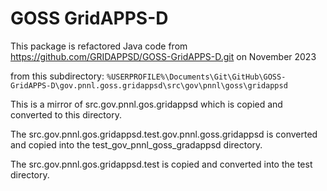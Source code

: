 # GOSS GridAPPS-D

This package is refactored Java code from 
https://github.com/GRIDAPPSD/GOSS-GridAPPS-D.git on November 2023

from this subdirectory:
`%USERPROFILE%\Documents\Git\GitHub\GOSS-GridAPPS-D\gov.pnnl.goss.gridappsd\src\gov\pnnl\goss\gridappsd`

This is a mirror of src.gov.pnnl.gos.gridappsd which is copied and converted to this directory.

The src.gov.pnnl.gos.gridappsd.test.gov.pnnl.goss.gridappsd is converted and copied into the 
test_gov_pnnl_goss_gradappsd directory.

The src.gov.pnnl.gos.gridappsd.test is copied and converted into the test directory.

